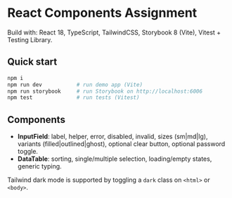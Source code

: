 # React Components Assignment

Build with: React 18, TypeScript, TailwindCSS, Storybook 8 (Vite), Vitest + Testing Library.

## Quick start

```bash
npm i
npm run dev           # run demo app (Vite)
npm run storybook     # run Storybook on http://localhost:6006
npm test              # run tests (Vitest)
```

## Components
- **InputField**: label, helper, error, disabled, invalid, sizes (sm|md|lg), variants (filled|outlined|ghost), optional clear button, optional password toggle.
- **DataTable**: sorting, single/multiple selection, loading/empty states, generic typing.

Tailwind dark mode is supported by toggling a `dark` class on `<html>` or `<body>`.